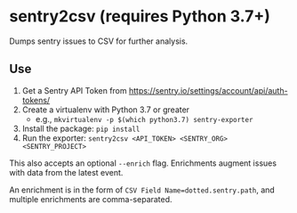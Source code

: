 # sentry2csv (requires Python 3.7+)

Dumps sentry issues to CSV for further analysis.

## Use

1. Get a Sentry API Token from https://sentry.io/settings/account/api/auth-tokens/
2. Create a virtualenv with Python 3.7 or greater
   * e.g., `mkvirtualenv -p $(which python3.7) sentry-exporter`
3. Install the package: `pip install `
4. Run the exporter: `sentry2csv <API_TOKEN> <SENTRY_ORG> <SENTRY_PROJECT>`

This also accepts an optional `--enrich` flag. Enrichments augment issues with data from the latest event.

An enrichment is in the form of `CSV Field Name=dotted.sentry.path`, and multiple enrichments are comma-separated.

